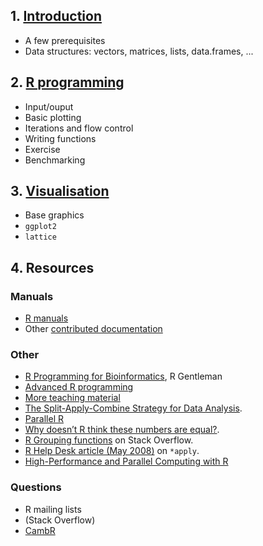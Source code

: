 ## 1. [Introduction](intro.md)
- A few prerequisites
- Data structures: vectors, matrices, lists, data.frames, ...

## 2. [R programming](rprog.md)
- Input/ouput
- Basic plotting
- Iterations and flow control
- Writing functions
- Exercise
- Benchmarking

## 3. [Visualisation](viz.md)
- Base graphics
- `ggplot2`
- `lattice`

## 4. Resources

### Manuals
- [R manuals](http://cran.r-project.org/manuals.html)
- Other [contributed documentation](http://cran.r-project.org/other-docs.html)

### Other
- [R Programming for Bioinformatics](http://www.bioconductor.org/help/publications/books/r-programming-for-bioinformatics/), R Gentleman
- [Advanced R programming](http://adv-r.had.co.nz/)
- [More teaching material](https://github.com/lgatto/TeachingMaterial)
- [The Split-Apply-Combine Strategy for Data Analysis](http://www.jstatsoft.org/v40/i01).
- [Parallel R](http://shop.oreilly.com/product/0636920021421.do)
- [Why doesn’t R think these numbers are equal?](http://cran.r-project.org/doc/FAQ/R-FAQ.html#Why-doesn_0027t-R-think-these-numbers-are-equal_003f).
- [R Grouping functions](http://stackoverflow.com/questions/3505701/r-grouping-functions-sapply-vs-lapply-vs-apply-vs-tapply-vs-by-vs-aggrega)
on Stack Overflow.
- [R Help Desk article (May 2008)](http://cran.r-project.org/doc/Rnews/Rnews_2008-1.pdf) on `*apply`.
- [High-Performance and Parallel Computing with R](http://cran.r-project.org/web/views/HighPerformanceComputing.html)

### Questions
- R mailing lists
- (Stack Overflow)
- [CambR](http://www.cambr.org.uk/)


